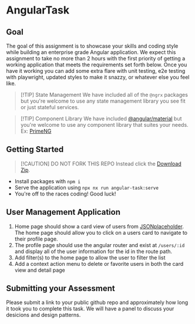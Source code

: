 # AngularTask

## Goal

The goal of this assignment is to showcase your skills and coding style while building an enterprise grade Angular application. We expect this assignment to take no more than 2 hours with the first priority of getting a working application that meets the requirements set forth below. Once you have it working you can add some extra flare with unit testing, e2e testing with playwright, updated styles to make it snazzy, or whatever else you feel like. 

> [!TIP] State Management
> We have included all of the `@ngrx` packages but you're welcome to use any state management library you see fit or just stateful services.

> [!TIP] Component Library
> We have included [@angular/material](https://material.angular.io/components/categories) but you're welcome to use any component library that suites your needs. Ex: [PrimeNG](https://primeng.org/installation)

## Getting Started

> [!CAUTION] DO NOT FORK THIS REPO
> Instead click the [Download Zip](https://github.com/crexi-dev/angular/archive/refs/heads/main.zip).

* Install packages with `npm i`
* Serve the application using `npx nx run angular-task:serve`
* You're off to the races coding! Good luck!

## User Management Application

1. Home page should show a card view of users from [JSONplaceholder](https://jsonplaceholder.typicode.com/). The home page should allow you to click on a users card to navigate to their profile page.
2. The profile page should use the angular router and exist at `/users/:id` and display all of the user information for the id in the route path.
3. Add filter(s) to the home page to allow the user to filter the list
4. Add a context action menu to delete or favorite users in both the card view and detail page

## Submitting your Assessment

Please submit a link to your public github repo and approximately how long it took you to complete this task. We will have a panel to discuss your desicions and design patterns.